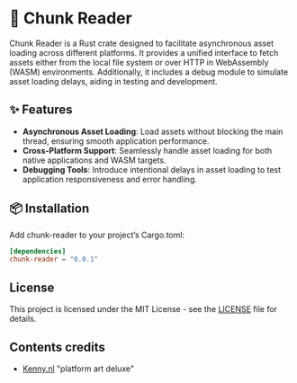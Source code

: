 # 💾 Chunk Reader 

Chunk Reader is a Rust crate designed to facilitate asynchronous asset loading across different platforms. It 
provides a unified interface to fetch assets either from the local file system or over HTTP in 
WebAssembly (WASM) environments. Additionally, it includes a debug module to simulate asset loading delays, 
aiding in testing and development.

## ✨ Features

- **Asynchronous Asset Loading**: Load assets without blocking the main thread, ensuring smooth application performance.
- **Cross-Platform Support**: Seamlessly handle asset loading for both native applications and WASM targets.
- **Debugging Tools**: Introduce intentional delays in asset loading to test application responsiveness and error handling.

## 📦 Installation

Add chunk-reader to your project’s Cargo.toml:

```toml
[dependencies]
chunk-reader = "0.0.1"
```

## License

This project is licensed under the MIT License - see the [LICENSE](LICENSE) file for details.

## Contents credits

- [Kenny.nl](https://kenney.nl/assets/platformer-art-deluxe) "platform art deluxe"
